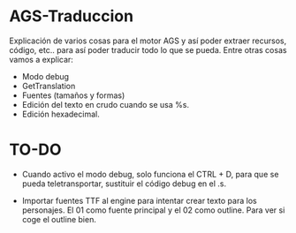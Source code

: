 # AGS-Traduccion
Explicación de varios cosas para el motor AGS y así poder extraer recursos, código, etc.. para así poder traducir todo lo que se pueda.
Entre otras cosas vamos a explicar:
- Modo debug
- GetTranslation
- Fuentes (tamaños y formas)
- Edición del texto en crudo cuando se usa %s.
- Edición hexadecimal.

# TO-DO
- Cuando activo el modo debug, solo funciona el CTRL + D, para que se pueda teletransportar, sustituir el código debug en el .s.

- Importar fuentes TTF al engine para intentar crear texto para los personajes. El 01 como fuente principal y el 02 como outline. Para ver si coge el outline bien.
